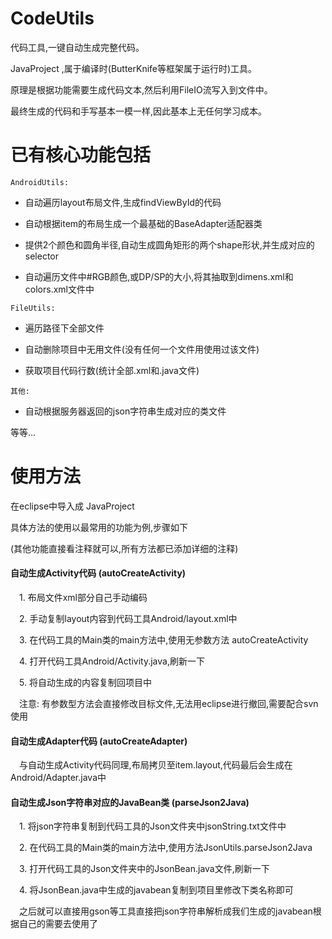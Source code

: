 CodeUtils
=======

代码工具,一键自动生成完整代码。

JavaProject ,属于编译时(ButterKnife等框架属于运行时)工具。

原理是根据功能需要生成代码文本,然后利用FileIO流写入到文件中。

最终生成的代码和手写基本一模一样,因此基本上无任何学习成本。



已有核心功能包括
=======

`AndroidUtils:`

* 自动遍历layout布局文件,生成findViewById的代码

* 自动根据item的布局生成一个最基础的BaseAdapter适配器类

* 提供2个颜色和圆角半径,自动生成圆角矩形的两个shape形状,并生成对应的selector

* 自动遍历文件中#RGB颜色,或DP/SP的大小,将其抽取到dimens.xml和colors.xml文件中


`FileUtils:`

* 遍历路径下全部文件

* 自动删除项目中无用文件(没有任何一个文件用使用过该文件)

* 获取项目代码行数(统计全部.xml和.java文件)


`其他:`

* 自动根据服务器返回的json字符串生成对应的类文件

等等...



使用方法
=======

在eclipse中导入成 JavaProject

具体方法的使用以最常用的功能为例,步骤如下

(其他功能直接看注释就可以,所有方法都已添加详细的注释)

#### 自动生成Activity代码 (autoCreateActivity)

　1. 布局文件xml部分自己手动编码

　2. 手动复制layout内容到代码工具Android/layout.xml中

　3. 在代码工具的Main类的main方法中,使用无参数方法 autoCreateActivity

　4. 打开代码工具Android/Activity.java,刷新一下

　5. 将自动生成的内容复制回项目中

　注意: 有参数型方法会直接修改目标文件,无法用eclipse进行撤回,需要配合svn使用

#### 自动生成Adapter代码 (autoCreateAdapter)

　与自动生成Activity代码同理,布局拷贝至item.layout,代码最后会生成在Android/Adapter.java中

#### 自动生成Json字符串对应的JavaBean类 (parseJson2Java)

　1. 将json字符串复制到代码工具的Json文件夹中jsonString.txt文件中

　2. 在代码工具的Main类的main方法中,使用方法JsonUtils.parseJson2Java

　3. 打开代码工具的Json文件夹中的JsonBean.java文件,刷新一下

　4. 将JsonBean.java中生成的javabean复制到项目里修改下类名称即可

　之后就可以直接用gson等工具直接把json字符串解析成我们生成的javabean根据自己的需要去使用了

